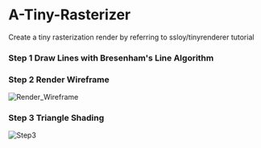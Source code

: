 # A-Tiny-Rasterizer
Create a tiny rasterization render by referring to ssloy/tinyrenderer tutorial

### Step 1 Draw Lines with Bresenham's Line Algorithm


### Step 2 Render Wireframe 
![Render_Wireframe](https://github.com/lanwenzhang/A-Tiny-Rasterizer/assets/86000552/4f0d1421-0050-4887-b1f0-8cc60c66b071)

### Step 3 Triangle Shading
![Step3](https://github.com/lanwenzhang/A-Tiny-Rasterizer/assets/86000552/351a8879-80cb-48dd-815e-1a8715c8b26b)

